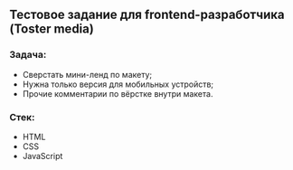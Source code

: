 ## Тестовое задание для frontend-разработчика (Toster media)


### Задача:

- Сверстать мини-ленд по макету;
- Нужна только версия для мобильных устройств;
- Прочие комментарии по вёрстке внутри макета.


### Стек:

- HTML
- CSS
- JavaScript
